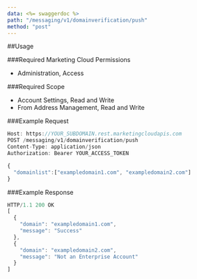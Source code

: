 ```yaml
---
data: <%= swaggerdoc %>
path: "/messaging/v1/domainverification/push"
method: "post"
---
```

##Usage

###Required Marketing Cloud Permissions
* Administration, Access

###Required Scope
* Account Settings, Read and Write
* From Address Management, Read and Write

###Example Request
```js
Host: https://YOUR_SUBDOMAIN.rest.marketingcloudapis.com
POST /messaging/v1/domainverification/push
Content-Type: application/json
Authorization: Bearer YOUR_ACCESS_TOKEN

{
  "domainlist":["exampledomain1.com", "exampledomain2.com"]
}
```

###Example Response
```js
HTTP/1.1 200 OK
[
  {
    "domain": "exampledomain1.com",
    "message": "Success"
  },
  {
    "domain": "exampledomain2.com",
    "message": "Not an Enterprise Account"
  }
]
```
